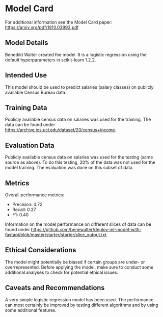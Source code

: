 # Model Card
For additional information see the Model Card paper: https://arxiv.org/pdf/1810.03993.pdf

## Model Details
Benedikt Walter created the model. It is a logistic regression using the default hyperparameters in scikit-learn 1.2.2.

## Intended Use
This model should be used to predict salaries (salary classes) on publicly available Census Bureau data.

## Training Data
Publicly available census data on salaries was used for the training. The data can be found under https://archive.ics.uci.edu/dataset/20/census+income.

## Evaluation Data
Publicly available census data on salaries was used for the testing (same source as above). To do this testing, 20% of the data was not used for the model training. The evaluation was done on this subset of data.

## Metrics
Overall performance metrics:
- Precision: 0.72
- Recall: 0.27
- F1: 0.40
  
Information on the model performance on different slices of data can be found under https://github.com/benewalter/deploy-ml-model-with-fastapi/blob/master/starter/starter/slice_output.txt.


## Ethical Considerations
The model might potentially be biased if certain groups are under- or overrepresented. Before applying the model, make sure to conduct some additional analyses to check for potential ethical issues.

## Caveats and Recommendations
A very simple logistic regression model has been used. The performance can most certainly be improved by testing different algorithms and by using some additional features.
